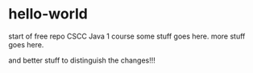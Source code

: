 # hello-world
start of free repo CSCC Java 1 course
some stuff goes here.
more stuff goes here.

and better stuff to distinguish the changes!!!
